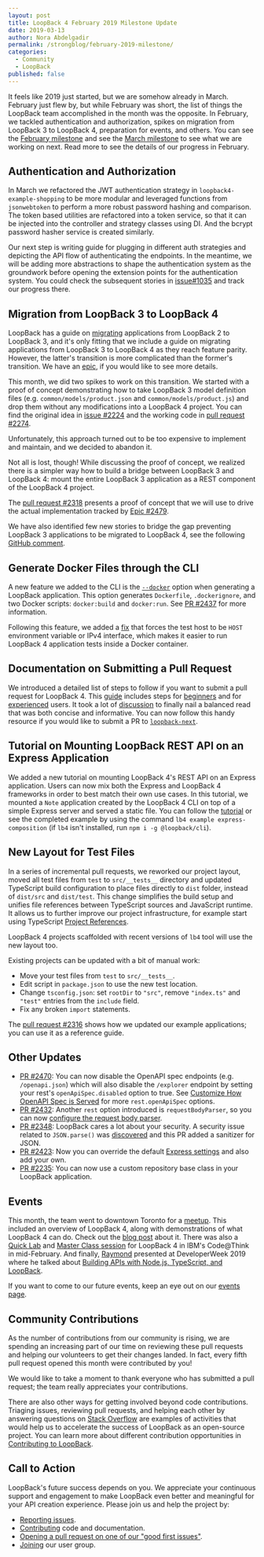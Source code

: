 ```yaml
---
layout: post
title: LoopBack 4 February 2019 Milestone Update
date: 2019-03-13
author: Nora Abdelgadir
permalink: /strongblog/february-2019-milestone/
categories:
  - Community
  - LoopBack
published: false
---
```


It feels like 2019 just started, but we are somehow already in March. February just flew by, but while February was short, the list of things the LoopBack team accomplished in the month was the opposite. In February, we tackled authentication and authorization, spikes on migration from LoopBack 3 to LoopBack 4, preparation for events, and others. You can see the [February milestone](https://github.com/strongloop/loopback-next/issues/2313) and see the [March milestone](https://github.com/strongloop/loopback-next/issues/2516) to see what we are working on next. Read more to see the details of our progress in February.

<!--more-->

## Authentication and Authorization

In March we refactored the JWT authentication strategy in `loopback4-example-shopping` to be more modular and leveraged functions from `jsonwebtoken` to perform a more robust password hashing and comparison. The token based utilities are refactored into a token service, so that it can be injected into the controller and strategy classes using DI. And the bcrypt password hasher service is created similarly.

Our next step is writing guide for plugging in different auth strategies and depicting the API flow of authenticating the endpoints. In the meantime, we will be adding more abstractions to shape the authentication system as the groundwork before opening the extension points for the authentication system. You could check the subsequent stories in [issue#1035](https://github.com/strongloop/loopback-next/issues/1035) and track our progress there.

## Migration from LoopBack 3 to LoopBack 4

LoopBack has a guide on [migrating](https://loopback.io/doc/en/lb3/Migrating-to-3.0.html) applications from LoopBack 2 to LoopBack 3, and it's only fitting that we include a guide on migrating applications from LoopBack 3 to LoopBack 4 as they reach feature parity. However, the latter's transition is more complicated than the former's transition. We have an [epic](https://github.com/strongloop/loopback-next/issues/1849), if you would like to see more details. 

This month, we did two spikes to work on this transition. We started with a proof of concept demonstrating how to take LoopBack 3 model definition files (e.g. `common/models/product.json` and `common/models/product.js`) and drop them without any modifications into a LoopBack 4 project. You can find the original idea in [issue #2224](https://github.com/strongloop/loopback-next/issues/2224) and the working code in [pull request #2274](https://github.com/strongloop/loopback-next/pull/2274).

Unfortunately, this approach turned out to be too expensive to implement and maintain, and we decided to abandon it.

Not all is lost, though! While discussing the proof of concept, we realized there is a simpler way how to build a bridge between LoopBack 3 and LoopBack 4: mount the entire LoopBack 3 application as a REST component of the LoopBack 4 project.

The [pull request #2318](https://github.com/strongloop/loopback-next/pull/2318) presents a proof of concept that we will use to drive the actual implementation tracked by [Epic #2479](https://github.com/strongloop/loopback-next/issues/2479).

We have also identified few new stories to bridge the gap preventing LoopBack 3 applications to be migrated to LoopBack 4, see the following [GitHub comment](https://github.com/strongloop/loopback-next/issues/1849#issuecomment-467471409).

<!-- Raymond, PTAL at the section below -->

## Generate Docker Files through the CLI

A new feature we added to the CLI is the [`--docker`](https://www.docker.com/) option when generating a LoopBack application. This option generates `Dockerfile`, `.dockerignore`, and two Docker scripts: `docker:build` and `docker:run`. See [PR #2437](https://github.com/strongloop/loopback-next/pull/2437) for more information. 

Following this feature, we added a [fix](https://github.com/strongloop/loopback-next/pull/2433) that forces the test host to be `HOST` environment variable or IPv4 interface, which makes it easier to run LoopBack 4 application tests inside a Docker container.

## Documentation on Submitting a Pull Request

We introduced a detailed list of steps to follow if you want to submit a pull request for LoopBack 4. This [guide](link-TBD) includes steps for [beginners](link-TBD) and for [experienced](link-TBD) users. It took a lot of [discussion](https://github.com/strongloop/loopback-next/pull/2364) to finally nail a balanced read that was both concise and informative. You can now follow this handy resource if you would like to submit a PR to [`loopback-next`](https://github.com/strongloop/loopback-next).

## Tutorial on Mounting LoopBack REST API on an Express Application

We added a new tutorial on mounting LoopBack 4's REST API on an Express application. Users can now mix both the Express and LoopBack 4 frameworks in order to best match their own use cases. In this tutorial, we mounted a `Note` application created by the LoopBack 4 CLI on top of a simple Express server and served a static file. You can follow the [tutorial](link-TBD) or see the completed example by using the command `lb4 example express-composition` (if `lb4` isn't installed, run `npm i -g @loopback/cli`).

## New Layout for Test Files

In a series of incremental pull requests, we reworked our project layout, moved all test files from `test` to `src/__tests__` directory and updated TypeScript build configuration to place files directly to `dist` folder, instead of `dist/src` and `dist/test`. This change simplifies the build setup and unifies file references between TypeScript sources and JavaScript runtime. It allows us to further improve our project infrastructure, for example start using TypeScript [Project References](https://www.typescriptlang.org/docs/handbook/project-references.html).

LoopBack 4 projects scaffolded with recent versions of `lb4` tool will use the new layout too. 

Existing projects can be updated with a bit of manual work:
- Move your test files from `test` to `src/__tests__`.
- Edit script in `package.json` to use the new test location.
- Change `tsconfig.json`: set `rootDir` to `"src"`, remove `"index.ts"` and `"test"` entries from the `include` field.
- Fix any broken `import` statements.

The [pull request #2316](https://github.com/strongloop/loopback-next/pull/2316/files) shows how we updated our example applications; you can use it as a reference guide. 

## Other Updates

<!-- Raymond, feel free to change the below/create a new section for the PRs you worked on if you want more details -->

- [PR #2470](https://github.com/strongloop/loopback-next/pull/2470): You can now disable the OpenAPI spec endpoints (e.g. `/openapi.json`) which will also disable the `/explorer` endpoint by setting your rest's `openApiSpec.disabled` option to true. See [Customize How OpenAPI Spec is Served](https://loopback.io/doc/en/lb4/Server.html#customize-how-openapi-spec-is-served) for more `rest.openApiSpec` options.
- [PR #2432](https://github.com/strongloop/loopback-next/pull/2432): Another `rest` option introduced is `requestBodyParser`, so you can now [configure the request body parser](https://loopback.io/doc/en/lb4/Server.html#configure-the-request-body-parser-options).
- [PR #2348](https://github.com/strongloop/loopback-next/pull/2348): LoopBack cares a lot about your security. A security issue related to `JSON.parse()` was [discovered](https://github.com/hapijs/bourne#introduction) and this PR added a sanitizer for JSON.
- [PR #2423](https://github.com/strongloop/loopback-next/pull/2423): Now you can override the default [Express settings](https://loopback.io/doc/en/lb4/Server.html#express-settings) and also add your own.
- [PR #2235](https://github.com/strongloop/loopback-next/pull/2235): You can now use a custom repository base class in your LoopBack application.

## Events

This month, the team went to downtown Toronto for a [meetup](https://www.meetup.com/Toronto-Cloud-Integration-Meetup/events/257171001/). This included an overview of LoopBack 4, along with demonstrations of what LoopBack 4 can do. Check out the [blog post](https://strongloop.com/strongblog/watch-meetup-quickly-build-apis-with-loopback/) about it. There was also a [Quick Lab](https://developer.ibm.com/tutorials/create-rest-apis-minutes-with-loopback-4/) and [Master Class session](https://myibm.ibm.com/events/think/all-sessions/session/7764A) for LoopBack 4 in IBM's Code@Think in mid-February. And finally, [Raymond](https://strongloop.com/authors/Raymond_Feng/) presented at DeveloperWeek 2019 where he talked about [Building APIs with Node.js, TypeScript, and LoopBack](https://developerweek2019.sched.com/event/JXDc/pro-talk-speed-and-scale-building-apis-with-nodejs-typescript-and-loopback).

If you want to come to our future events, keep an eye out on our [events page](https://strongloop.com/events/).

## Community Contributions

As the number of contributions from our community is rising, we are spending an increasing part of our time on reviewing these pull requests and helping our volunteers to get their changes landed. In fact, every fifth pull request opened this month were contributed by you!

We would like to take a moment to thank everyone who has submitted a pull request; the team really appreciates your contributions.

There are also other ways for getting involved beyond code contributions. Triaging issues, reviewing pull requests, and helping each other by answering questions on [Stack Overflow](https://stackoverflow.com/questions/tagged/loopback) are examples of activities that would help us to accelerate the success of LoopBack as an open-source project. You can learn more about different contribution opportunities in [Contributing to LoopBack](https://loopback.io/doc/en/contrib/index.html).

## Call to Action

LoopBack's future success depends on you. We appreciate your continuous support and engagement to make LoopBack even better and meaningful for your API creation experience. Please join us and help the project by:

- [Reporting issues](https://github.com/strongloop/loopback-next/issues).
- [Contributing](https://github.com/strongloop/loopback-next/blob/master/docs/CONTRIBUTING.md)
  code and documentation.
- [Opening a pull request on one of our "good first issues"](https://github.com/strongloop/loopback-next/labels/good%20first%20issue).
- [Joining](https://github.com/strongloop/loopback-next/issues/110) our user group.
